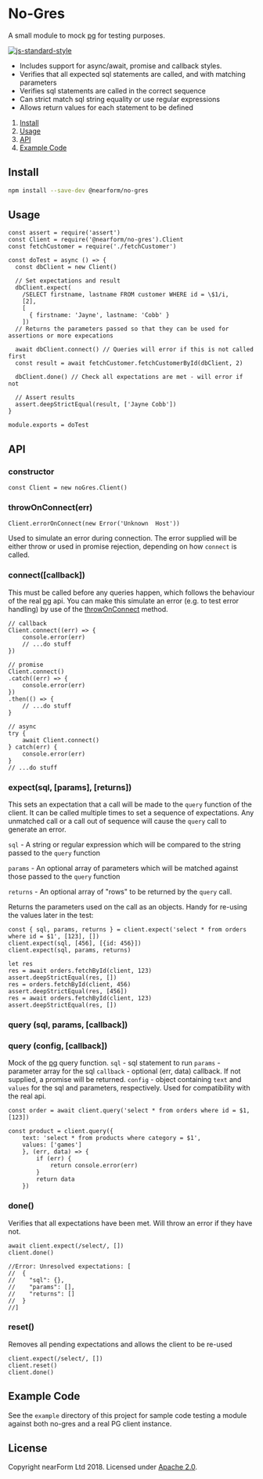 # No-Gres

A small module to mock [pg](https://www.npmjs.com/package/pg) for testing purposes.

[![js-standard-style][1]][2]

* Includes support for async/await, promise and callback styles.
* Verifies that all expected sql statements are called, and with matching parameters
* Verifies sql statements are called in the correct sequence
* Can strict match sql string equality or use regular expressions
* Allows return values for each statement to be defined

1. [Install](#install)
2. [Usage](#usage)
3. [API](#API)
4. [Example Code](#Example-Code)


## Install

```sh
npm install --save-dev @nearform/no-gres
```
## Usage
```
const assert = require('assert')
const Client = require('@nearform/no-gres').Client
const fetchCustomer = require('./fetchCustomer')

const doTest = async () => {
  const dbClient = new Client()

  // Set expectations and result
  dbClient.expect(
    /SELECT firstname, lastname FROM customer WHERE id = \$1/i,
    [2],
    [
      { firstname: 'Jayne', lastname: 'Cobb' }
    ])
  // Returns the parameters passed so that they can be used for assertions or more expecations

  await dbClient.connect() // Queries will error if this is not called first
  const result = await fetchCustomer.fetchCustomerById(dbClient, 2)

  dbClient.done() // Check all expectations are met - will error if not

  // Assert results
  assert.deepStrictEqual(result, ['Jayne Cobb'])
}

module.exports = doTest
```

## API
### constructor
```
const Client = new noGres.Client()
```

### throwOnConnect(err)
```
Client.errorOnConnect(new Error('Unknown  Host'))
```
Used to simulate an error during connection.  The error supplied will be either throw or used in promise rejection, depending on how `connect` is called.

### connect([callback])
This must be called before any queries happen, which follows the behaviour of the real [pg](https://www.npmjs.com/package/pg) api.  You can make this simulate an error (e.g. to test error handling) by use of the [throwOnConnect](#throwOnConnect(err)) method.
```
// callback
Client.connect((err) => {
    console.error(err)
    // ...do stuff
})

// promise
Client.connect()
.catch((err) => {
    console.error(err)
})
.then(() => {
    // ...do stuff
}

// async
try {
    await Client.connect()
} catch(err) {
    console.error(err)
}
// ...do stuff

```

### expect(sql, [params], [returns])
This sets an expectation that a call will be made to the `query` function of the client.  It can be called multiple times to set a sequence of expectations.  Any unmatched call or a call out of sequence will cause the `query` call to generate an error.

`sql` - A string or regular expression which will be compared to the string passed to the `query` function

`params` - An optional array of parameters which will be matched against those passed to the
`query` function

`returns` - An optional array of "rows" to be returned by the `query` call.

Returns the parameters used on the call as an objects.  Handy for re-using the values later in the test:
```
const { sql, params, returns } = client.expect('select * from orders where id = $1', [123], [])
client.expect(sql, [456], [{id: 456}])
client.expect(sql, params, returns)

let res
res = await orders.fetchById(client, 123)
assert.deepStrictEqual(res, [])
res = orders.fetchById(client, 456)
assert.deepStrictEqual(res, [456])
res = await orders.fetchById(client, 123)
assert.deepStrictEqual(res, [])

```

### query (sql, params, [callback])
### query (config, [callback])
Mock of the [pg](https://www.npmjs.com/package/pg) query function.
`sql` - sql statement to run
`params` - parameter array for the sql
`callback` - optional (err, data) callback.  If not supplied, a promise will be returned.
`config` - object containing `text` and `values` for the sql and parameters, respectively.  Used for compatibility with the real api.
```
const order = await client.query('select * from orders where id = $1, [123])

const product = client.query({
    text: 'select * from products where category = $1',
    values: ['games']
    }, (err, data) => {
        if (err) {
            return console.error(err)
        }
        return data
    })
```

### done()
Verifies that all expectations have been met.  Will throw an error if they have not.
```
await client.expect(/select/, [])
client.done()

//Error: Unresolved expectations: [
//  {
//    "sql": {},
//    "params": [],
//    "returns": []
//  }
//]

```

### reset()
Removes all pending expectations and allows the client to be re-used
```
client.expect(/select/, [])
client.reset()
client.done()
```

## Example Code
See the `example` directory of this project for sample code testing a module against both no-gres and a real PG client instance.

## License

Copyright nearForm Ltd 2018. Licensed under [Apache 2.0][license].

[1]: https://img.shields.io/badge/code%20style-standard-brightgreen.svg?style=flat-square
[2]: https://github.com/feross/standard
[license]: ./LICENSE